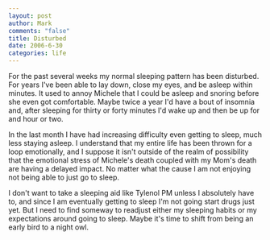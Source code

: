 ```yaml
--- 
layout: post
author: Mark
comments: "false"
title: Disturbed
date: 2006-6-30
categories: life
---
```

For the past several weeks my normal sleeping pattern has been disturbed. For years I've been able to lay down, close my eyes, and be asleep within minutes. It used to annoy Michele that I could be asleep and snoring before she even got comfortable. Maybe twice a year I'd have a bout of insomnia and, after sleeping for thirty or forty minutes I'd wake up and then be up for and hour or two.

In the last month I have had increasing difficulty even getting to sleep, much less staying asleep. I understand that my entire life has been thrown for a loop emotionally, and I suppose it isn't outside of the realm of possibility that the emotional stress of Michele's death coupled with my Mom's death are having a delayed impact. No matter what the cause I am not enjoying not being able to just go to sleep.

I don't want to take a sleeping aid like Tylenol PM unless I absolutely have to, and since I am eventually getting to sleep I'm not going start drugs just yet. But I need to find someway to readjust either my sleeping habits or my expectations around going to sleep. Maybe it's time to shift from being an early bird to a night owl.
